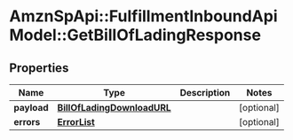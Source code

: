 # AmznSpApi::FulfillmentInboundApiModel::GetBillOfLadingResponse

## Properties
Name | Type | Description | Notes
------------ | ------------- | ------------- | -------------
**payload** | [**BillOfLadingDownloadURL**](BillOfLadingDownloadURL.md) |  | [optional] 
**errors** | [**ErrorList**](ErrorList.md) |  | [optional] 

